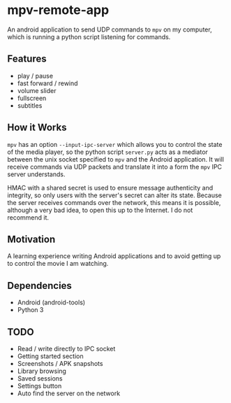 # mpv-remote-app
An android application to send UDP commands to `mpv` on my computer,
which is running a python script listening for commands.

## Features

* play / pause
* fast forward / rewind
* volume slider
* fullscreen
* subtitles

## How it Works
`mpv` has an option `--input-ipc-server` which allows you to control
the state of the media player, so the python script `server.py` acts as
a mediator between the unix socket specified to `mpv` and the Android
application. It will receive commands via UDP packets and translate it
into a form the `mpv` IPC server understands.

HMAC with a shared secret is used to ensure message authenticity and
integrity, so only users with the server's secret can alter its state.
Because the server receives commands over the network, this means it is
possible, although a very bad idea, to open this up to the Internet. I
do not recommend it.

## Motivation
A learning experience writing Android applications and to avoid getting
up to control the movie I am watching.

## Dependencies

* Android (android-tools)
* Python 3

## TODO

* Read / write directly to IPC socket
* Getting started section
* Screenshots / APK snapshots
* Library browsing
* Saved sessions
* Settings button
* Auto find the server on the network
